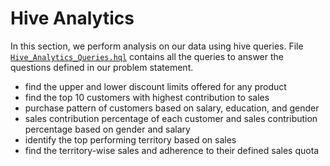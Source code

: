 # Hive Analytics

In this section, we perform analysis on our data using hive queries. File [```Hive_Analytics_Queries.hql```](/Part-3_Hive_Analytics/Hive_Analytics_Queries.hql) contains all the queries to answer the questions defined in our problem statement. 
- find the upper and lower discount limits offered for any product
- find the top 10 customers with highest contribution to sales
- purchase pattern of customers based on salary, education, and gender
- sales contribution percentage of each customer and sales contribution percentage based on gender and salary
- identify the top performing territory based on sales
- find the territory-wise sales and adherence to their defined sales quota